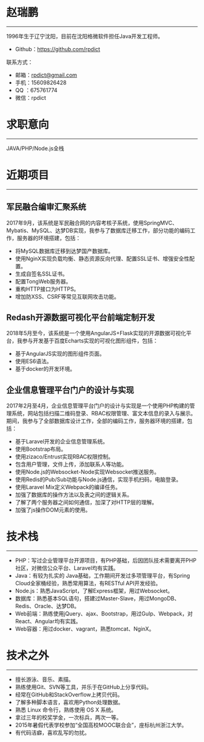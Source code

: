 # 赵瑞鹏

* * *
1996年生于辽宁沈阳，目前在沈阳格微软件担任Java开发工程师。

* Github：https://github.com/rpdict

联系方式：

* 邮箱：[rpdict@gmail.com](mailto:rpdict@gmail.com)
* 手机：15609826428
* QQ  ：675761774
* 微信：rpdict

# 求职意向

* * *
JAVA/PHP/Node.js全栈

# 近期项目

* * *



## 军民融合编审汇聚系统

2017年9月，该系统是军民融合网的内容考核子系统，使用SpringMVC、Mybatis、MySQL、达梦DB实现，我参与了数据库迁移工作，部分功能的编码工作，服务器的环境搭建，包括：

* 将MySQL数据库迁移到达梦国产数据库。
* 使用NginX实现负载均衡、静态资源反向代理、配置SSL证书、增强安全性配置。
* 生成自签名SSL证书。
* 配置TongWeb服务器。
* 重构HTTP接口为HTTPS。
* 增加防XSS、CSRF等常见互联网攻击功能。

## Redash开源数据可视化平台前端定制开发

2018年5月至今，该系统是一个使用AngularJS+Flask实现的开源数据可视化平台，我参与开发基于百度Echarts实现的可视化图形组件，包括：

* 基于AngularJS实现的图形组件页面。
* 使用ES6语法。
* 基于docker的开发环境。

## 企业信息管理平台门户的设计与实现 

2017年2月至4月，企业信息管理平台门户的设计与实现是一个使用PHP构建的管理系统，网站包括扫描二维码登录、RBAC权限管理、富文本信息的录入与展示。期间，我参与了全部数据库设计工作，全部的编码工作，服务器环境的搭建，包括：

* 基于Laravel开发的企业信息管理系统。
* 使用Bootstrap布局。
* 使用zizaco/Entrust实现RBAC权限控制。
* 包含用户管理，文件上传，添加联系人等功能。
* 使用Node.js的Websocket-Node实现Websocket推送服务。
* 使用Redis的Pub/Sub功能与Node.js通信，实现手机扫码，电脑登录。
* 使用Laravel Mix定义Webpack的编译任务。
* 加强了数据库的操作方法以及表之间的逻辑关系。
* 了解了两个服务器之间如何通信，加深了对HTTP层的理解。
* 加强了js操作DOM元素的使用。

# 技术栈

* * *

* PHP：写过企业管理平台开源项目，有PHP基础，后因团队技术需要离开PHP社区，对微信公众平台、Laravel均有实践。
* Java：有较为扎实的 Java基础，工作期间开发过多项管理平台，有Spring Cloud全家桶经验，熟悉常用算法，有RESTful API开发经验。
* Node.js：熟悉JavaScript，了解Express框架，用过Websocket。
* 数据库：熟悉基本SQL语句，搭建过Master-Slave，用过MongoDB、Redis、Oracle、达梦DB。
* Web前端：熟练使用jQuery、ajax、Bootstrap，用过Gulp、Webpack，对React、Angular均有实践。
* Web容器：用过docker、vagrant，熟悉tomcat、NginX。




# 技术之外

* * *

* 擅长游泳、音乐、素描。
* 熟练使用Git、SVN等工具，并乐于在GitHub上分享代码。
* 经常在GitHub和StackOverflow上拷贝代码。
* 了解多种脚本语言，喜欢用Python处理数据。
* 熟悉 Linux 命令行，熟练使用 OS X 系统。
* 拿过三年的校奖学金，一次标兵，两次一等。
* 2015年暑假代表学校参加“全国高校MOOC联合会”，座标杭州浙江大学。
* 有代码洁癖，喜欢乱写的勿扰。


